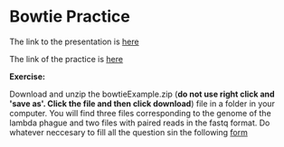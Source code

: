 
# Bowtie Practice

The link to the presentation is [here](https://docs.google.com/presentation/d/18-KFfanvN0s7i0mDb0_UMfiVPE5_9x7yrSXI1goaOIg/edit?usp=sharing)


The link of the practice is [here](http://rpubs.com/htejero/bowtiePractice)

__Exercise:__

Download and unzip the bowtieExample.zip (__do not use right click and 'save as'. Click the file and then click download__)  file in a folder in your computer. You will find three files corresponding to the genome of the lambda phague and two files with paired reads in the fastq format. Do whatever neccesary to fill all the question sin the following [form](https://docs.google.com/forms/d/1kqKnQKOdRphlDenvqnzc3AACmHe5NYoJzefkQmGSkcA/viewform?edit_requested=true)


